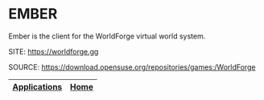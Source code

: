 # EMBER

 Ember is the client for the WorldForge virtual world system.
 
 SITE: https://worldforge.gg

 SOURCE: https://download.opensuse.org/repositories/games:/WorldForge

 | [Applications](https://portable-linux-apps.github.io/apps.html) | [Home](https://portable-linux-apps.github.io)
 | --- | --- |
